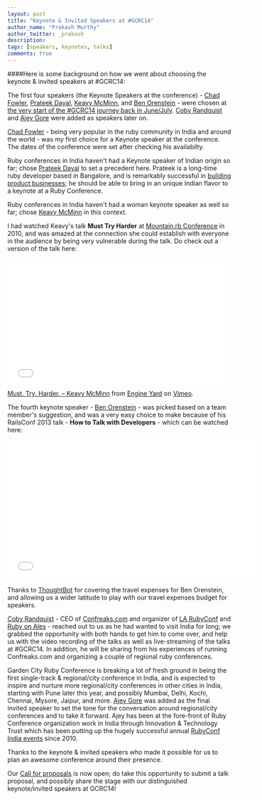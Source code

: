 ```yaml
---
layout: post
title: "Keynote & Invited Speakers at #GCRC14"
author_name: "Prakash Murthy"
author_twitter: _prakash
description:
tags: [speakers, keynotes, talks]
comments: true
---
```

####Here is some background on how we went about choosing the keynote & invited speakers at #GCRC14:

The first four speakers (the Keynote Speakers at the conference) - [Chad Fowler](https://twitter.com/chadfowler), [Prateek Dayal](https://twitter.com/prateekdayal), [Keavy McMinn](https://twitter.com/keavy), and [Ben Orenstein](https://twitter.com/r00k) - were chosen at [the very start of the #GCRC14 journey back in June/July](https://groups.google.com/d/msg/bangalorerug/usTHpRTFqhQ/In_srder1nYJ). [Coby Randquist](https://twitter.com/kobier) and [Ajey Gore](https://twitter.com/ajeygore) were added as speakers later on.

[Chad Fowler](https://twitter.com/chadfowler) - being very popular in the ruby community in India and around the world - was my first choice for a Keynote speaker at the conference. The dates of the conference were set after checking his availabilty.

Ruby conferences in India haven't had a Keynote speaker of Indian origin so far; chose [Prateek Dayal](https://twitter.com/prateekdayal) to set a precedent here. Prateek is a long-time ruby developer based in Bangalore, and is remarkably successful in [building](https://supportbee.com) [product businesses](http://www.muziboo.com); he should be able to bring in an unique Indian flavor to a keynote at a Ruby Conference. 

Ruby conferences in India haven't had a woman keynote speaker as well so far; chose [Keavy McMinn](https://twitter.com/keavy) in this context. 

I had watched Keavy's talk **Must Try Harder** at [Mountain.rb Conference](http://rockymtnruby.com/2010) in 2010, and was amazed at the connection she could establish with everyone in the audience by being very vulnerable during the talk. Do check out a version of the talk here:

<iframe src="//player.vimeo.com/video/16517560" width="500" height="281" frameborder="0" webkitallowfullscreen mozallowfullscreen allowfullscreen></iframe> <p><a href="http://vimeo.com/16517560">Must. Try. Harder. – Keavy McMinn</a> from <a href="http://vimeo.com/engineyard">Engine Yard</a> on <a href="https://vimeo.com">Vimeo</a>.</p>

The fourth keynote speaker - [Ben Orenstein](https://twitter.com/r00k) - was picked based on a team member's suggestion, and was a very easy choice to make because of his RailsConf 2013 talk - **How to Talk with Developers** - which can be watched here:

<iframe width="560" height="315" src="//www.youtube.com/embed/l9JXH7JPjR4" frameborder="0" allowfullscreen></iframe>

Thanks to [ThoughtBot](http://thoughtbot.com) for covering the travel expenses for Ben Orenstein, and allowing us a wider latitude to play with our travel expenses budget for speakers. 

[Coby Randquist](https://twitter.com/kobier) - CEO of [Confreaks.com](http://www.confreaks.com) and organizer of [LA RubyConf](http://larubyconf.com) and [Ruby on Ales](http://onales.com) - reached out to us as he had wanted to visit India for long; we grabbed the opportunity with both hands to get him to come over, and help us with the video recording of the talks as well as live-streaming of the talks at #GCRC14. In addition, he will be sharing from his experiences of running Confreaks.com and organizing a couple of regional ruby conferences. 

Garden City Ruby Conference is breaking a lot of fresh ground in being the first single-track & regional/city conference in India, and is expected to inspire and nurture more regional/city conferences in other cities in India, starting with Pune later this year, and possibly Mumbai, Delhi, Kochi, Chennai, Mysore, Jaipur, and more. [Ajey Gore](https://twitter.com/ajeygore) was added as the final invited speaker to set the tone for the conversation around regional/city conferences and to take it forward. Ajey has been at the fore-front of Ruby Conference organization work in India through Innovation & Technology Trust which has been putting up the hugely successful annual [RubyConf India events](http://rubyconfindia.org/2013/) since 2010. 

Thanks to the keynote & invited speakers who made it possible for us to plan an awesome conference around their presence. 

Our [Call for proposals](http://www.gardencityruby.org/cfp/) is now open; do take this opportunity to submit a talk proposal, and possibly share the stage with our distinguished keynote/invited speakers at GCRC14!
